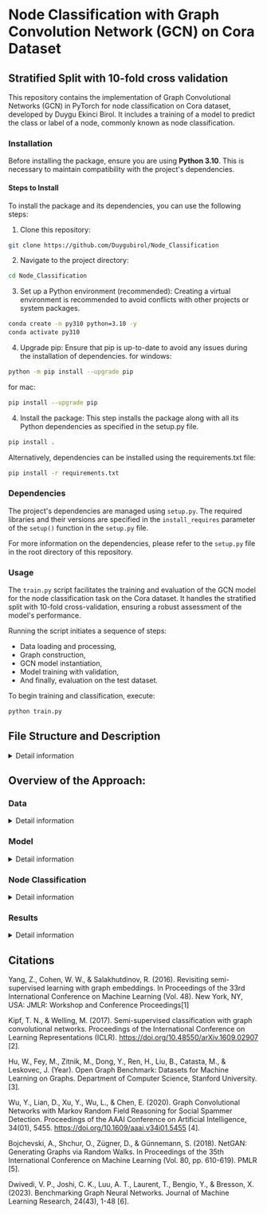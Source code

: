 # Node Classification with  Graph Convolution Network (GCN) on Cora Dataset
## Stratified Split with 10-fold cross validation 

This repository contains the implementation of Graph Convolutional Networks (GCN) in PyTorch for node classification on Cora dataset, developed by Duygu Ekinci Birol.
It includes a training of a model to predict the class or label of a node, commonly known as node classification. 


### Installation
Before installing the package, ensure you are using **Python 3.10**. This is necessary to maintain compatibility with the project's dependencies.

#### Steps to Install
To install the package and its dependencies, you can use the following steps:

1. Clone this repository:
```bash
git clone https://github.com/Duygubirol/Node_Classification
```

2. Navigate to the project directory:
```bash
cd Node_Classification
```

3. Set up a Python environment (recommended):
Creating a virtual environment is recommended to avoid conflicts with other projects or system packages.
```bash
conda create -n py310 python=3.10 -y
conda activate py310
```

4. Upgrade pip:
Ensure that pip is up-to-date to avoid any issues during the installation of dependencies.
for windows:
```bash
python -m pip install --upgrade pip
```
for mac:
```bash
pip install --upgrade pip
```

4. Install the package:
This step installs the package along with all its Python dependencies as specified in the setup.py file.
```bash
pip install .
```

Alternatively, dependencies can be installed using the requirements.txt file:
```bash
pip install -r requirements.txt
```

### Dependencies

The project's dependencies are managed using `setup.py`. The required libraries and their versions are specified in the `install_requires` parameter of the `setup()` function in the `setup.py` file.

For more information on the dependencies, please refer to the `setup.py` file in the root directory of this repository.


### Usage
The `train.py` script facilitates the training and evaluation of the GCN model for the node classification task on the Cora dataset. It handles the stratified split with 10-fold cross-validation, ensuring a robust assessment of the model's performance.

Running the script initiates a sequence of steps:
- Data loading and processing,
- Graph construction,
- GCN model instantiation,
- Model training with validation,
- And finally, evaluation on the test dataset.

To begin training and classification, execute:
```bash
python train.py
```

## File Structure and Description
<details>
<summary>Detail information</summary>

1. **train.py**: This script facilitates the training and evaluation of the GCN model for node classification on the Cora dataset. It handles data loading, graph construction, model instantiation, training with validation, and evaluation on the test dataset.
2. **models.py**: This file contains the definition of the Graph Convolutional Network (GCN) model used for node classification. It includes the architecture of the GCN, including the graph convolutional layers and the forward pass logic.
3. **layer.py**: This file contains a GraphConvolution class that implements a graph convolution layer for neural networks, which applies a weight matrix to input features and propagates them using a graph's adjacency matrix.
3. **processing.py**: This module contains utility functions used throughout the project, such as data loading functions, data preprocessing functions, and helper functions for training and evaluation.
4. **plotting.py**: This module contains functions for plotting performance metrics during training, such as loss curves, accuracy curves, and confusion matrices. It helps visualize the model's performance during training and evaluation.
5. **README.md** : This file provides an overview of the project, installation instructions, usage instructions, dependencies, and other relevant information for users and contributors.
6. **requirements.txt**: This file lists all the Python dependencies required to run the project. Users can install these dependencies using pip install -r requirements.txt.
7. **saved_models/**: This directory contains saved model weights obtained after training the GCN model. These weights can be loaded to reproduce or continue training from a specific checkpoint.
8. **reports/**: This directory contains performance plots generated during training and evaluation, such as loss curves, accuracy curves, and confusion matrices. These plots help analyze the model's performance and identify any issues during training.
9. **result/**: This directory contains result files generated after evaluating the model on the test dataset, such as predictions.tsv. These files provide insights into the model's predictions and can be used for further analysis or reporting.

</details>

## Overview of the Approach:

### Data
<details>
<summary>Detail information</summary>

The Cora dataset, which can be downloaded from the provided link (https://linqs-data.soe.ucsc.edu/public/lbc/cora.), is a collection of academic publications represented as nodes in a graphintroduced by Yang et al. (2016) [1]. Each publication is connected to others through citations, forming links or edges between them. Because all nodes in the Cora dataset represent the same type of entity (research papers) and all edges represent the same type of relationship (citations), the dataset is considered homogeneous. This homogeneity simplifies the modeling process and allows for the application of techniques like graph convolutional networks (GCNs) to analyze and make predictions on the dataset.

The nodes in the Cora dataset are categorized into seven subjects: "Case_Based", "Genetic_Algorithms", "Neural_Networks", "Probabilistic_Methods", "Reinforcement_Learning", "Rule_Learning", and "Theory". These subjects represent different fields or topics of study within academia.

The goal of using this dataset is to train a model to predict the subject of each publication based on its features and its relationships with other publications. In other words, given the content of a publication and the publications it cites or is cited by, the model aims to classify it into one of the seven predefined subjects.
There are 3 main training approach in terms of data splitting for this dataset:
1. Fixed 20 nodes per class: public split for benchmarking [1],[2]
2. Random splits [2]
3. The ML models are trained on papers up to 2017, validated on those from 2018, and tested on papers published since 2019. This facilitates their application in real-world scenarios, like assisting ARXIV moderators [3]

In this repository, data splitting was conducted based on a stratified distribution of labels in the general dataset for training, validation, and testing. Since the task requires k-fold cross-validation, using fixed nodes for training is not feasible. Therefore, this repository is not intended for benchmarking comparisons. However, the training data during cross-validation is balanced, as described in these articles [1],[2], while validation and test data retained the same distribution as the dataset. To assess the dataset's generalization capability after 10 rounds of validation, the best model was evaluated on the test dataset. Hence, the approach employed random stratified splitting with balanced training data in this repository. An alternative approach could involve applying the third method.

</details>

### Model
<details>
<summary>Detail information</summary>

![Multi-layer GCN with first-order filters [2]](readme/GCN.png)

This repository utilizes a GCN [2], a type of graph neural network designed for processing and learning from graph-structured data. At its core, the GCN employs a "graph convolution" layer, which operates similarly to a conventional dense layer but incorporates information from the adjacency matrix of the graph and the feature matrix of the nodes as inputs.This allows the model to consider a node's connections when making predictions or learning representations.

**Architecture of GCNs**: A GCN layer comprises trainable parameters (weight matrix and bias vector), input features (node features matrix), and the normalized graph adjacency matrix. During operation, the layer applies graph convolution to smooth node feature vectors based on their neighboring nodes in the graph, facilitating information propagation and feature learning.

**Working of GCNs**: During training, GCNs iteratively aggregate information from neighboring nodes and update node representations accordingly. By traversing through multiple layers of GCNs, the model captures hierarchical representations of nodes, encompassing both local and global graph structures.

**Reasons for Choosing the GCN Model**:  According to recent research, simple GNN architectures can effectively solve problems at this small scale[4],[5], and the performance across different GNNs on these datasets is almost indistinguishable [6]. The GCN model was selected based on its demonstrated superior performance compared to alternative methods, particularly in terms of classification accuracy and computational efficiency. Its layer-wise propagation rule, inspired by spectral graph convolutions, enables efficient and scalable semi-supervised classification on graphs. Additionally, by leveraging the graph structure directly within the neural network architecture, the GCN achieves high classification accuracy while maintaining computational efficiency. 

</details>

### Node Classification
<details>
<summary>Detail information</summary>
Node classification is a task in graph-based machine learning where each node in a graph is assigned a label or category based on its features and its connections to other nodes. 
A GCN takes the adjacency matrix of the graph (which encodes the connections between nodes) and the node features (like text attributes or numerical data) as inputs:

- **Graph Convolution**: At each layer of a GCN, a node's features are updated by aggregating and transforming features from its neighboring nodes. This aggregation mechanism allows the model to propagate and integrate label information across the network, enabling the classification of nodes even when labels are available only for a small fraction of the entire graph.

- **Layer-wise Learning**: Multiple layers in GCNs allow the capture of not just immediate neighbor relationships but also more extended neighborhoods. This helps in understanding deeper contextual relationships within the graph, essential for accurate classification.

#### Training the GCN Model

The training involves:
- **Semi-supervised Learning**: Only a subset of nodes have labels during training. The challenge is to effectively use this limited labeled data along with the graph structure to predict labels for all nodes.
- **Cross-validation**: This process helps in validating the model's effectiveness and ensuring it generalizes well over different parts of the graph.
- **Loss Calculation and Backpropagation**: The loss function typically measures the difference between the predicted labels and the actual labels of the trained nodes. The model's parameters are optimized by minimizing this loss over several training iterations.

</details>

### Results
<details>
<summary>Detail information</summary>
After training and validating the GCN across 10 folds of cross-validation on the Cora dataset, the model demonstrated robust performance. Below are the summarized outcomes of the model's accuracy:

Training and Validation Performance:

**Mean Training Accuracy:** 0.9272 ± 0.0072

**Mean Validation Accuracy:**0.8637 ± 0.0211

These results represent the average performance across all 10 folds, showcasing the model's ability to generalize across different subsets of the data.

**Final Model Evaluation with the best model:**

Test Accuracy: 0.8782

The test accuracy indicates the effectiveness of the model when applied to unseen data, providing a realistic measure of its predictive power in practical scenarios.
This approach not only adds valuable insights about the model's 

</details>

## Citations

Yang, Z., Cohen, W. W., & Salakhutdinov, R. (2016). Revisiting semi-supervised learning with graph embeddings. In Proceedings of the 33rd International Conference on Machine Learning (Vol. 48). New York, NY, USA: JMLR: Workshop and Conference Proceedings[1]

Kipf, T. N., & Welling, M. (2017). Semi-supervised classification with graph convolutional networks. Proceedings of the International Conference on Learning Representations (ICLR). https://doi.org/10.48550/arXiv.1609.02907 [2].

Hu, W., Fey, M., Zitnik, M., Dong, Y., Ren, H., Liu, B., Catasta, M., & Leskovec, J. (Year). Open Graph Benchmark: Datasets for Machine Learning on Graphs. Department of Computer Science, Stanford University.[3]. 

Wu, Y., Lian, D., Xu, Y., Wu, L., & Chen, E. (2020). Graph Convolutional Networks with Markov Random Field Reasoning for Social Spammer Detection. Proceedings of the AAAI Conference on Artificial Intelligence, 34(01), 5455. https://doi.org/10.1609/aaai.v34i01.5455 [4]. 

Bojchevski, A., Shchur, O., Zügner, D., & Günnemann, S. (2018). NetGAN: Generating Graphs via Random Walks. In Proceedings of the 35th International Conference on Machine Learning (Vol. 80, pp. 610-619). PMLR [5]. 

Dwivedi, V. P., Joshi, C. K., Luu, A. T., Laurent, T., Bengio, Y., & Bresson, X. (2023). Benchmarking Graph Neural Networks. Journal of Machine Learning Research, 24(43), 1-48 [6].
